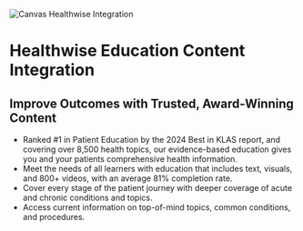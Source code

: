 ![Canvas Healthwise Integration](https://images.prismic.io/canvas-website/ZmdGRJm069VX1nFe_healthwise_200.png?auto=format,compress)


# Healthwise Education Content Integration

## Improve Outcomes with Trusted, Award-Winning Content
- Ranked #1 in Patient Education by the 2024 Best in KLAS report, and covering over 8,500 health topics, our evidence-based education gives you and your patients comprehensive health information.
- Meet the needs of all learners with education that includes text, visuals, and 800+ videos, with an average 81% completion rate.
- Cover every stage of the patient journey with deeper coverage of acute and chronic conditions and topics.
- Access current information on top-of-mind topics, common conditions, and procedures.
